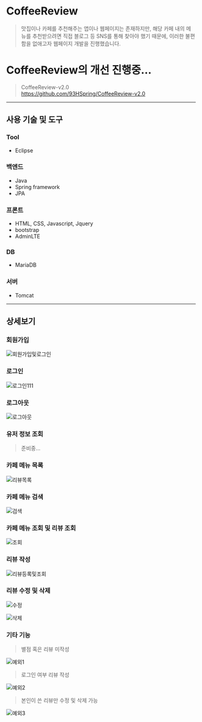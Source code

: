 # CoffeeReview
> 맛집이나 카페를 추천해주는 앱이나 웹페이지는 존재하지만, 해당 카페 내의 메뉴를 추천받으려면 직접 블로그 등 SNS를 통해 찾아야 했기 때문에, 이러한 불편함을 없애고자 웹페이지 개발을 진행했습니다.

# CoffeeReview의 개선 진행중...
> CoffeeReview-v2.0 <br>
> https://github.com/93HSpring/CoffeeReview-v2.0

******************************

## 사용 기술 및 도구
### Tool
- Eclipse

### 백엔드
- Java
- Spring framework
- JPA

### 프론트
- HTML, CSS, Javascript, Jquery
- bootstrap
- AdminLTE

### DB
- MariaDB

### 서버
- Tomcat

******************************

## 상세보기

### 회원가입

![회원가입및로그인](https://user-images.githubusercontent.com/52192543/97363326-bfd64480-18e5-11eb-9a8f-79b7632e8030.gif)


### 로그인

![로그인111](https://user-images.githubusercontent.com/52192543/97363974-b3062080-18e6-11eb-9aba-0e9bab75a9f2.gif)


### 로그아웃

![로그아웃](https://user-images.githubusercontent.com/52192543/97363358-ce246080-18e5-11eb-8aae-e007da3ea5ef.gif)


### 유저 정보 조회

> 준비중...


### 카페 메뉴 목록

![리뷰목록](https://user-images.githubusercontent.com/52192543/97363408-e0060380-18e5-11eb-9479-903382a7e5d0.gif)


### 카페 메뉴 검색

![검색](https://user-images.githubusercontent.com/52192543/97363283-b056fb80-18e5-11eb-9a35-84ae9909005b.gif)


### 카페 메뉴 조회 및 리뷰 조회

![조회](https://user-images.githubusercontent.com/52192543/97363495-05930d00-18e6-11eb-9c7d-f4b757b28988.gif)


### 리뷰 작성

![리뷰등록및조회](https://user-images.githubusercontent.com/52192543/97363536-15125600-18e6-11eb-9262-ccc3d852ce4c.gif)


### 리뷰 수정 및 삭제

![수정](https://user-images.githubusercontent.com/52192543/97363586-265b6280-18e6-11eb-9975-498a03156f79.gif)

![삭제](https://user-images.githubusercontent.com/52192543/97363589-28252600-18e6-11eb-80d1-009e70555b5d.gif)


### 기타 기능

> 별점 혹은 리뷰 미작성

![예외1](https://user-images.githubusercontent.com/52192543/97363673-4a1ea880-18e6-11eb-899b-a8892be59b07.gif)

> 로그인 여부 리뷰 작성

![예외2](https://user-images.githubusercontent.com/52192543/97363751-628ec300-18e6-11eb-97d7-8790d7edf7ef.gif)

> 본인이 쓴 리뷰만 수정 및 삭제 가능

![예외3](https://user-images.githubusercontent.com/52192543/97363790-6fabb200-18e6-11eb-9234-46923fd82645.gif)


